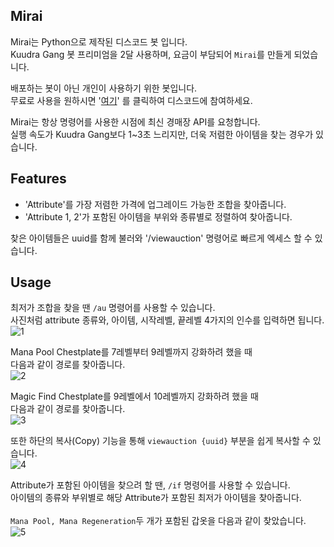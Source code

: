 ## Mirai
Mirai는 Python으로 제작된 디스코드 봇 입니다.  
Kuudra Gang 봇 프리미엄을 2달 사용하며, 요금이 부담되어 `Mirai`를 만들게 되었습니다.

배포하는 봇이 아닌 개인이 사용하기 위한 봇입니다.  
무료로 사용을 원하시면 '[여기](https://discord.gg/JpTdZPBPd2)' 를 클릭하여 디스코드에 참여하세요.  

Mirai는 항상 명령어를 사용한 시점에 최신 경매장 API를 요청합니다.  
실행 속도가 Kuudra Gang보다 1~3초 느리지만, 더욱 저렴한 아이템을 찾는 경우가 있습니다.
  
## Features
 - 'Attribute'를 가장 저렴한 가격에 업그레이드 가능한 조합을 찾아줍니다.
 - 'Attribute 1, 2'가 포함된 아이템을 부위와 종류별로 정렬하여 찾아줍니다.

찾은 아이템들은 uuid를 함께 불러와 '/viewauction' 명령어로 빠르게 엑세스 할 수 있습니다.

## Usage
최저가 조합을 찾을 땐 `/au` 명령어를 사용할 수 있습니다.  
사진처럼 attribute 종류와, 아이템, 시작레벨, 끝레벨 4가지의 인수를 입력하면 됩니다.<br>
![1](https://github.com/user-attachments/assets/8ef5dc78-088b-4fe2-9d61-82dc01d1bf6b)<br>

Mana Pool Chestplate를 7레벨부터 9레벨까지 강화하려 했을 때  
다음과 같이 경로를 찾아줍니다.<br>
![2](https://github.com/user-attachments/assets/2c3dd33f-0b1b-4b46-83e1-72d931994f32)<br>

Magic Find Chestplate를 9레벨에서 10레벨까지 강화하려 했을 때  
다음과 같이 경로를 찾아줍니다.<br>
![3](https://github.com/user-attachments/assets/e0931ec5-9157-4ca8-afff-5a5321303f91)<br>

또한 하단의 복사(Copy) 기능을 통해 `viewauction {uuid}` 부분을
쉽게 복사할 수 있습니다.<br>
![4](https://github.com/user-attachments/assets/3073381a-ab8a-40a3-8160-3c3c1da97ffa)<br>

Attribute가 포함된 아이템을 찾으려 할 땐, `/if` 명령어를 사용할 수 있습니다.  
아이템의 종류와 부위별로 해당 Attribute가 포함된 최저가 아이템을 찾아줍니다.  
<br>
`Mana Pool, Mana Regeneration`두 개가 포함된 갑옷을 다음과 같이 찾았습니다.<br>
![5](https://github.com/user-attachments/assets/a02d4782-737a-40d2-a2eb-ad1efa634d52)



